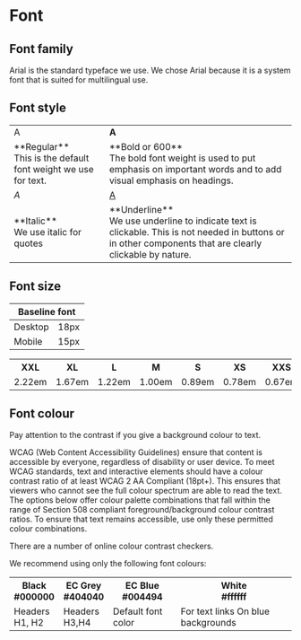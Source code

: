 # Font

## Font family

Arial is the standard typeface we use. We chose Arial because it is a system font that is suited for multilingual use.

## Font style

<table class="ecl-table">
  <tr>
    <td>A</td>
    <td><strong>A</strong></td>
  </tr>
  <tr>
    <td>**Regular** <br/> This is the default font weight we use for text.</td>
    <td>**Bold or 600** <br/> The bold font weight is used to put emphasis on important words and to add visual emphasis on headings.</td>
  </tr>
  <tr>
    <td><i>A</i></td>
    <td><u>A</u></td>
  </tr>
  <tr>
    <td>**Italic** <br/> We use italic for quotes</td>
    <td>**Underline** <br/> We use underline to indicate text is clickable. This is not needed in buttons or in other components that are clearly clickable by nature.</td>
  </tr>
</table>

## Font size

<table class="ecl-table" style="width:auto">
  <thead>
    <tr>
      <th colspan="2">Baseline font</th>
    </tr>
  </thead>
  <tbody>
    <tr>
      <td>Desktop</td>
      <td>18px</td>
    </tr>
    <tr>
      <td>Mobile</td>
      <td>15px</td>
    </tr>
  </tbody>
</table>

<table class="ecl-table">
  <tr>
    <th>XXL</th>
    <th>XL</th>
    <th>L</th>
    <th>M</th>
    <th>S</th>
    <th>XS</th>
    <th>XXS</th>
  </tr>
  <tr>
    <td>2.22em</td>
    <td>1.67em</td>
    <td>1.22em</td>
    <td>1.00em</td>
    <td>0.89em</td>
    <td>0.78em</td>
    <td>0.67em</td>
  </tr>
</table>

## Font colour

Pay attention to the contrast if you give a background colour to text.

WCAG (Web Content Accessibility Guidelines) ensure that content is accessible by everyone, regardless of disability or user device. To meet WCAG standards, text and interactive elements should have a colour contrast ratio of at least WCAG 2 AA Compliant (18pt+). This ensures that viewers who cannot see the full colour spectrum are able to read the text. The options below offer colour palette combinations that fall within the range of Section 508 compliant foreground/background colour contrast ratios. To ensure that text remains accessible, use only these permitted colour combinations.

There are a number of online colour contrast checkers.

We recommend using only the following font colours:

<table class="ecl-table">
  <tr>
    <th>Black <br/> #000000</th>
    <th>EC Grey <br/> #404040</th>
    <th>EC Blue <br/> #004494</th>
    <th>White <br/> #ffffff</th>
  </tr>
  <tr>
    <td>Headers <br/> H1, H2</td>
    <td>Headers <br/> H3,H4</td>
    <td>Default font color</td>
    <td>For text links	On blue backgrounds</td>
  </tr>
</table>
